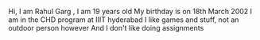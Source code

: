 Hi, I am Rahul Garg , I am 19 years old
My birthday is on 18th March 2002
I am in the CHD program at IIIT hyderabad
I like games and stuff, not an outdoor person however
And I don't like doing assignments